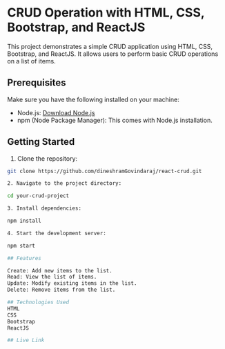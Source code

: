 # CRUD Operation with HTML, CSS, Bootstrap, and ReactJS

This project demonstrates a simple CRUD application using HTML, CSS, Bootstrap, and ReactJS. It allows users to perform basic CRUD operations on a list of items.

## Prerequisites

Make sure you have the following installed on your machine:

- Node.js: [Download Node.js](https://nodejs.org/)
- npm (Node Package Manager): This comes with Node.js installation.

## Getting Started

1. Clone the repository:

```bash
git clone https://github.com/dineshramGovindaraj/react-crud.git

2. Navigate to the project directory:

cd your-crud-project

3. Install dependencies:

npm install

4. Start the development server:

npm start

## Features

Create: Add new items to the list.
Read: View the list of items.
Update: Modify existing items in the list.
Delete: Remove items from the list.

## Technologies Used
HTML
CSS
Bootstrap
ReactJS

## Live Link

```

